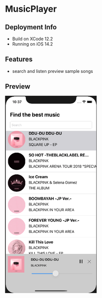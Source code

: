 # MusicPlayer

## Deployment Info
* Build on XCode 12.2
* Running on iOS 14.2

## Features
* search and listen preview sample songs

## Preview
![preview](preview.png)

